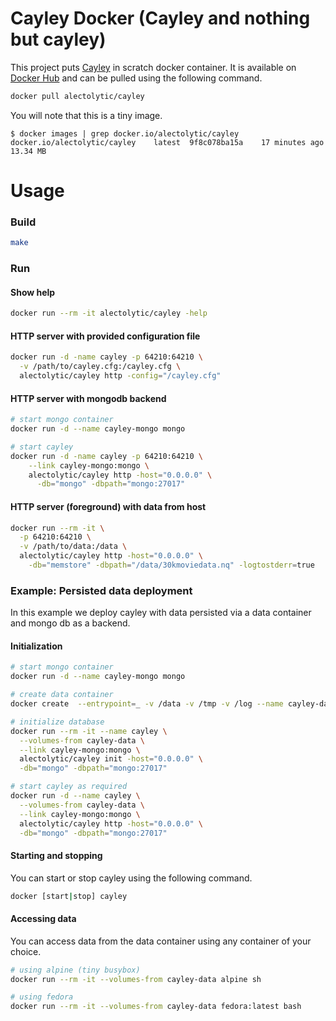 # Cayley Docker (Cayley and nothing but cayley)

This project puts [Cayley](https://github.com/google/cayley) in scratch docker container. It is available on [Docker Hub](https://registry.hub.docker.com/u/alectolytic/cayley/) and can be pulled using the following command.

```sh
docker pull alectolytic/cayley
```

You will note that this is a tiny image.
```
$ docker images | grep docker.io/alectolytic/cayley
docker.io/alectolytic/cayley    latest  9f8c078ba15a    17 minutes ago  13.34 MB
```

# Usage

### Build
```sh
make
```

### Run
#### Show help
```sh
docker run --rm -it alectolytic/cayley -help
```
#### HTTP server with provided configuration file
```sh
docker run -d -name cayley -p 64210:64210 \
  -v /path/to/cayley.cfg:/cayley.cfg \
  alectolytic/cayley http -config="/cayley.cfg"
```
#### HTTP server with mongodb backend
```sh
# start mongo container
docker run -d --name cayley-mongo mongo

# start cayley
docker run -d -name cayley -p 64210:64210 \
    --link cayley-mongo:mongo \
    alectolytic/cayley http -host="0.0.0.0" \
      -db="mongo" -dbpath="mongo:27017"
```
#### HTTP server (foreground) with data from host
```sh
docker run --rm -it \
  -p 64210:64210 \
  -v /path/to/data:/data \
  alectolytic/cayley http -host="0.0.0.0" \
    -db="memstore" -dbpath="/data/30kmoviedata.nq" -logtostderr=true
```

### Example: Persisted data deployment
In this example we deploy cayley with data persisted via a data container and mongo db as a backend.

#### Initialization
```sh
# start mongo container
docker run -d --name cayley-mongo mongo

# create data container
docker create  --entrypoint=_ -v /data -v /tmp -v /log --name cayley-data scratch

# initialize database
docker run --rm -it --name cayley \
  --volumes-from cayley-data \
  --link cayley-mongo:mongo \
  alectolytic/cayley init -host="0.0.0.0" \
  -db="mongo" -dbpath="mongo:27017"

# start cayley as required
docker run -d --name cayley \
  --volumes-from cayley-data \
  --link cayley-mongo:mongo \
  alectolytic/cayley http -host="0.0.0.0" \
  -db="mongo" -dbpath="mongo:27017"
```

#### Starting and stopping
You can start or stop cayley using the following command.
```sh
docker [start|stop] cayley
```

#### Accessing data
You can access data from the data container using any container of your choice.
```sh
# using alpine (tiny busybox)
docker run --rm -it --volumes-from cayley-data alpine sh

# using fedora
docker run --rm -it --volumes-from cayley-data fedora:latest bash
```
